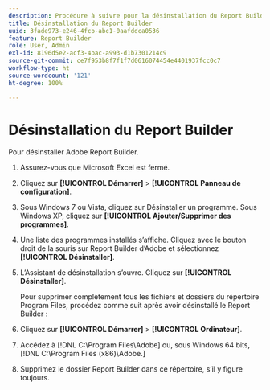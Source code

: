 ```yaml
---
description: Procédure à suivre pour la désinstallation du Report Builder d’Adobe.
title: Désinstallation du Report Builder
uuid: 3fade973-e246-4fcb-abc1-0aafddca0536
feature: Report Builder
role: User, Admin
exl-id: 8196d5e2-acf3-4bac-a993-d1b7301214c9
source-git-commit: ce7f953b8f7f1f7d0616074454e4401937fcc0c7
workflow-type: ht
source-wordcount: '121'
ht-degree: 100%

---
```


# Désinstallation du Report Builder

Pour désinstaller Adobe Report Builder.

1. Assurez-vous que Microsoft Excel est fermé.
1. Cliquez sur **[!UICONTROL Démarrer]** > **[!UICONTROL Panneau de configuration]**.
1. Sous Windows 7 ou Vista, cliquez sur Désinstaller un programme. Sous Windows XP, cliquez sur **[!UICONTROL Ajouter/Supprimer des programmes]**.
1. Une liste des programmes installés s’affiche. Cliquez avec le bouton droit de la souris sur Report Builder d’Adobe et sélectionnez **[!UICONTROL Désinstaller]**.
1. L’Assistant de désinstallation s’ouvre. Cliquez sur **[!UICONTROL Désinstaller]**.

   Pour supprimer complètement tous les fichiers et dossiers du répertoire Program Files, procédez comme suit après avoir désinstallé le Report Builder :
1. Cliquez sur **[!UICONTROL Démarrer]** > **[!UICONTROL Ordinateur]**.
1. Accédez à [!DNL C:\Program Files\Adobe\] ou, sous Windows 64 bits, [!DNL C:\Program Files (x86)\Adobe.]
1. Supprimez le dossier Report Builder dans ce répertoire, s’il y figure toujours.
